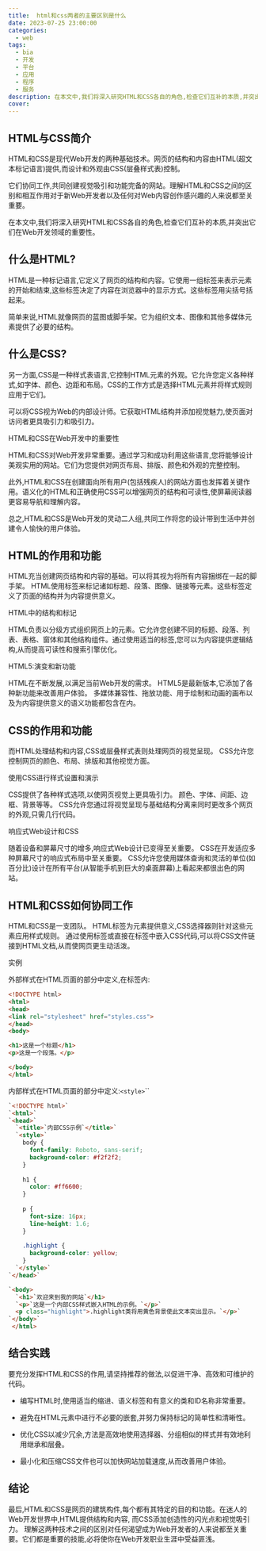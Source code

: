 ```yaml
---
title:  html和css两者的主要区别是什么
date: 2023-07-25 23:00:00
categories:
  - web
tags:
  - bia
  - 开发
  - 平台
  - 应用
  - 程序
  - 服务
description: 在本文中,我们将深入研究HTML和CSS各自的角色,检查它们互补的本质,并突出它们在Web开发领域的重要性。
cover: 
---
```


## HTML与CSS简介

HTML和CSS是现代Web开发的两种基础技术。网页的结构和内容由HTML(超文本标记语言)提供,而设计和外观由CSS(层叠样式表)控制。

它们协同工作,共同创建视觉吸引和功能完备的网站。理解HTML和CSS之间的区别和相互作用对于新Web开发者以及任何对Web内容创作感兴趣的人来说都至关重要。

在本文中,我们将深入研究HTML和CSS各自的角色,检查它们互补的本质,并突出它们在Web开发领域的重要性。

## 什么是HTML?

HTML是一种标记语言,它定义了网页的结构和内容。它使用一组标签来表示元素的开始和结束,这些标签决定了内容在浏览器中的显示方式。这些标签用尖括号括起来。

简单来说,HTML就像网页的蓝图或脚手架。它为组织文本、图像和其他多媒体元素提供了必要的结构。

## 什么是CSS?

另一方面,CSS是一种样式表语言,它控制HTML元素的外观。它允许您定义各种样式,如字体、颜色、边距和布局。CSS的工作方式是选择HTML元素并将样式规则应用于它们。

可以将CSS视为Web的内部设计师。它获取HTML结构并添加视觉魅力,使页面对访问者更具吸引力和吸引力。

HTML和CSS在Web开发中的重要性

HTML和CSS对Web开发非常重要。通过学习和成功利用这些语言,您将能够设计美观实用的网站。它们为您提供对网页布局、排版、颜色和外观的完整控制。

此外,HTML和CSS在创建面向所有用户(包括残疾人)的网站方面也发挥着关键作用。语义化的HTML和正确使用CSS可以增强网页的结构和可读性,使屏幕阅读器更容易导航和理解内容。

总之,HTML和CSS是Web开发的灵动二人组,共同工作将您的设计带到生活中并创建令人愉快的用户体验。

## HTML的作用和功能

HTML充当创建网页结构和内容的基础。可以将其视为将所有内容捆绑在一起的脚手架。 HTML使用标签来标记诸如标题、段落、图像、链接等元素。这些标签定义了页面的结构并为内容提供意义。

HTML中的结构和标记

HTML负责以分级方式组织网页上的元素。它允许您创建不同的标题、段落、列表、表格、窗体和其他结构组件。通过使用适当的标签,您可以为内容提供逻辑结构,从而提高可读性和搜索引擎优化。

HTML5:演变和新功能

HTML在不断发展,以满足当前Web开发的需求。 HTML5是最新版本,它添加了各种新功能来改善用户体验。 多媒体兼容性、拖放功能、用于绘制和动画的画布以及为内容提供意义的语义功能都包含在内。

## CSS的作用和功能

而HTML处理结构和内容,CSS或层叠样式表则处理网页的视觉呈现。 CSS允许您控制网页的颜色、布局、排版和其他视觉方面。

使用CSS进行样式设置和演示

CSS提供了各种样式选项,以使网页视觉上更具吸引力。 颜色、字体、间距、边框、背景等等。 CSS允许您通过将视觉呈现与基础结构分离来同时更改多个网页的外观,只需几行代码。

响应式Web设计和CSS

随着设备和屏幕尺寸的增多,响应式Web设计已变得至关重要。 CSS在开发适应多种屏幕尺寸的响应式布局中至关重要。 CSS允许您使用媒体查询和灵活的单位(如百分比)设计在所有平台(从智能手机到巨大的桌面屏幕)上看起来都很出色的网站。

## HTML和CSS如何协同工作

HTML和CSS是一支团队。 HTML标签为元素提供意义,CSS选择器则针对这些元素应用样式规则。 通过使用标签或直接在标签中嵌入CSS代码,可以将CSS文件链接到HTML文档,从而使网页更生动活泼。

实例

外部样式在HTML页面的部分中定义,在标签内:<link><head>

```html
<!DOCTYPE html>
<html>
<head>
<link rel="stylesheet" href="styles.css"> 
</head>
<body>

<h1>这是一个标题</h1>
<p>这是一个段落。</p>

</body>
</html>
```

内部样式在HTML页面的部分中定义:`<style>`<head>``

```html
`<!DOCTYPE html>`
`<html>`
`<head>`
  `<title>`内部CSS示例`</title>`
  `<style>`
    body {
      font-family: Roboto, sans-serif;
      background-color: #f2f2f2;
    }
    
    h1 {
      color: #ff6600;
    }
    
    p {
      font-size: 16px;
      line-height: 1.6; 
    }
    
    .highlight {
      background-color: yellow;
    }
  `</style>`
`</head>`

`<body>
  `<h1>`欢迎来到我的网站`</h1>
  `<p>`这是一个内部CSS样式嵌入HTML的示例。`</p>`
  <p class="highlight">.highlight类将用黄色背景使此文本突出显示。`</p>`
`</body>`
 </html>
```

## 结合实践

要充分发挥HTML和CSS的作用,请坚持推荐的做法,以促进干净、高效和可维护的代码。

- 编写HTML时,使用适当的缩进、语义标签和有意义的类和ID名称非常重要。

- 避免在HTML元素中进行不必要的嵌套,并努力保持标记的简单性和清晰性。

- 优化CSS以减少冗余,方法是高效地使用选择器、分组相似的样式并有效地利用继承和层叠。

- 最小化和压缩CSS文件也可以加快网站加载速度,从而改善用户体验。

## 结论

最后,HTML和CSS是网页的建筑构件,每个都有其特定的目的和功能。在迷人的Web开发世界中,HTML提供结构和内容,
而CSS添加创造性的闪光点和视觉吸引力。 理解这两种技术之间的区别对任何渴望成为Web开发者的人来说都至关重
要。它们都是重要的技能,必将使你在Web开发职业生涯中受益匪浅。
